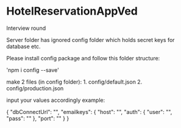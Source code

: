 # HotelReservationAppVed
Interview round

Server folder has ignored config folder which holds secret keys for database etc.

Please install config package and follow this folder structure:

'npm i config --save'

make 2 files (in config folder): 1. config/default.json   2. config/production.json

input your values accordingly example: 

{
    "dbConnectUrl": "",
    "emailkeys": {
        "host": "",
        "auth": {
            "user": "",    
            "pass": ""
        },
        "port": ""
    }
}